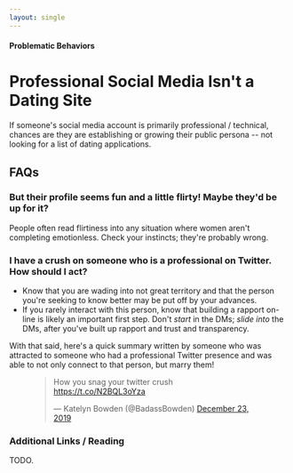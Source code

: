 ```yaml
---
layout: single
---
```


#### Problematic Behaviors

# Professional Social Media Isn't a Dating Site

If someone's social media account is primarily professional / technical, chances are they are establishing or growing their public persona -- not looking for a list of dating applications.

## FAQs

### But their profile seems fun and a little flirty! Maybe they'd be up for it?

People often read flirtiness into any situation where women aren't completing emotionless. Check your instincts; they're probably wrong.

### I have a crush on someone who is a professional on Twitter. How should I act?

* Know that you are wading into not great territory and that the person you're seeking to know better may be put off by your advances.
* If you rarely interact with this person, know that building a rapport on-line is likely an important first step. Don't *start* in the DMs; *slide into* the DMs, after you've built up rapport and trust and transparency.

With that said, here's a quick summary written by someone who was attracted to someone who had a professional Twitter presence and was able to not only connect to that person, but marry them!

<figure>
<blockquote class="twitter-tweet"><p lang="en" dir="ltr">How you snag your twitter crush <a href="https://t.co/N2BQL3oYza">https://t.co/N2BQL3oYza</a></p>&mdash; Katelyn Bowden (@BadassBowden) <a href="https://twitter.com/BadassBowden/status/1208958585272750080?ref_src=twsrc%5Etfw">December 23, 2019</a></blockquote> <script async src="https://platform.twitter.com/widgets.js" charset="utf-8"></script>
</figure>

### Additional Links / Reading

TODO.
